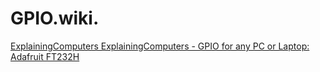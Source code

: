# GPIO.wiki.
[ExplainingComputers ExplainingComputers - GPIO for any PC or Laptop: Adafruit FT232H](https://youtu.be/Rt5xtIyxgco)
